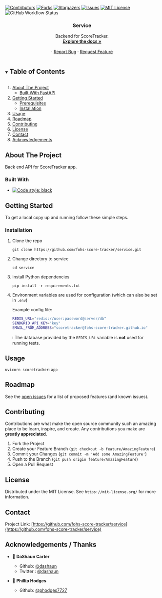<!--
*** Thanks for checking out the Best-README-Template. If you have a suggestion
*** that would make this better, please fork the repo and create a pull request
*** or simply open an issue with the tag "enhancement".
*** Thanks again! Now go create something AMAZING! :D
***
***
***
*** To avoid retyping too much info. Do a search and replace for the following:
*** fohs-score-tracker, service, twitter_handle, email, service, Backend for ScoreTracker.
-->



<!-- PROJECT SHIELDS -->
<!--
*** I'm using markdown "reference style" links for readability.
*** Reference links are enclosed in brackets [ ] instead of parentheses ( ).
*** See the bottom of this document for the declaration of the reference variables
*** for contributors-url, forks-url, etc. This is an optional, concise syntax you may use.
*** https://www.markdownguide.org/basic-syntax/#reference-style-links
-->
[![Contributors][contributors-shield]][contributors-url]
[![Forks][forks-shield]][forks-url]
[![Stargazers][stars-shield]][stars-url]
[![Issues][issues-shield]][issues-url]
[![MIT License][license-shield]][license-url]
![GitHub Workflow Status][test-shield]




<!-- PROJECT LOGO -->
<!-- <br />
<p align="center">
  <a href="https://github.com/fohs-score-tracker/service">
    <img src="images/logo.png" alt="Logo" width="80" height="80">
  </a> --> 

  <h3 align="center">Service</h3>

  <p align="center">
    Backend for ScoreTracker.
    <br />
    <a href="https://fohs-score-tracker.herokuapp.com"><strong>Explore the docs »</strong></a>
    <br />
    <br />
    <!-- <a href="https://fohs-score-tracker.herokuapp.com">View Demo</a> --> 
    ·
    <a href="https://github.com/fohs-score-tracker/service/issues">Report Bug</a>
    ·
    <a href="https://github.com/fohs-score-tracker/service/issues">Request Feature</a>
  </p>
</p>



<!-- TABLE OF CONTENTS -->
<details open="open">
  <summary><h2 style="display: inline-block">Table of Contents</h2></summary>
  <ol>
    <li>
      <a href="#about-the-project">About The Project</a>
      <ul>
        <li><a href="#built-with">Built With FastAPI</a></li>
      </ul>
    </li>
    <li>
      <a href="#getting-started">Getting Started</a>
      <ul>
        <li><a href="#prerequisites">Prerequisites</a></li>
        <li><a href="#installation">Installation</a></li>
      </ul>
    </li>
    <li><a href="#usage">Usage</a></li>
    <li><a href="#roadmap">Roadmap</a></li>
    <li><a href="#contributing">Contributing</a></li>
    <li><a href="#license">License</a></li>
    <li><a href="#contact">Contact</a></li>
    <li><a href="#acknowledgements">Acknowledgements</a></li>
  </ol>
</details>



<!-- ABOUT THE PROJECT -->
## About The Project

<!--[![Product Name Screen Shot][product-screenshot]](https://example.com) -->
  Back end API for ScoreTracker app.


<!-- Here's a blank template to get started:
**To avoid retyping too much info. Do a search and replace with your text editor for the following:**
`fohs-score-tracker`, `service`, `twitter_handle`, `email`, `service`, `Backend for ScoreTracker.` -->


### Built With

* [![Code style: black](https://img.shields.io/badge/code%20style-black-000000.svg?style=for-the-badge)](https://github.com/psf/black)
<!--* []() 
* []()-->



<!-- GETTING STARTED -->
## Getting Started

To get a local copy up and running follow these simple steps.

<!-- ### Prerequisites

This is an example of how to list things you need to use the software and how to install them.*  npm
  ```sh
  npm install npm@latest -g
  ``` -->

### Installation

1. Clone the repo
    ```
    git clone https://github.com/fohs-score-tracker/service.git
    ```

2. Change directory to service
    ```
    cd service
    ```

3. Install Python dependencies
    ```
    pip install -r requirements.txt
    ```
4. Environment variables are used for configuration (which can also be set in `.env`)

    Example config file: 

    ```sh
    REDIS_URL="redis://user:password@server/db"
    SENDGRID_API_KEY="key"
    EMAIL_FROM_ADDRESS="scoretracker@fohs-score-tracker.github.io"
    ```

    ℹ The database provided by the `REDIS_URL` variable is **not** used for running tests.


<!-- USAGE EXAMPLES -->
## Usage
  ``` 
  uvicorn scoretracker:app
  ```  


<!--_For more examples, please refer to the [Documentation](https://example.com)_ -->



<!-- ROADMAP -->
## Roadmap

See the [open issues](https://github.com/fohs-score-tracker/service/issues) for a list of proposed features (and known issues).



<!-- CONTRIBUTING -->
## Contributing

Contributions are what make the open source community such an amazing place to be learn, inspire, and create. Any contributions you make are **greatly appreciated**.

1. Fork the Project
2. Create your Feature Branch (`git checkout -b feature/AmazingFeature`)
3. Commit your Changes (`git commit -m 'Add some AmazingFeature'`)
4. Push to the Branch (`git push origin feature/AmazingFeature`)
5. Open a Pull Request



<!-- LICENSE -->
## License

Distributed under the MIT License. See `https://mit-license.org/` for more information.



<!-- CONTACT -->
## Contact

<!-- Your Name - [@twitter_handle](https://twitter.com/twitter_handle) - email -->

Project Link: [https://github.com/fohs-score-tracker/service](https://github.com/fohs-score-tracker/service)



<!-- ACKNOWLEDGEMENTS -->
##  Acknowledgements / Thanks
* 👤 **DaShaun Carter**
     - Github: [@dashaun](https://github.com/dashaun)
     - Twitter : [@dashaun](https://twitter.com/dashaun/)



 * 👤 **Phillip Hodges**
     - Github: [@phodges7727](https://github.com/phodges7727)







<!-- MARKDOWN LINKS & IMAGES -->
<!-- https://www.markdownguide.org/basic-syntax/#reference-style-links -->
[contributors-shield]: https://img.shields.io/github/contributors/fohs-score-tracker/service.svg?style=for-the-badge
[contributors-url]: https://github.com/fohs-score-tracker/service/graphs/contributors
[forks-shield]: https://img.shields.io/github/forks/fohs-score-tracker/service.svg?style=for-the-badge
[forks-url]: https://github.com/fohs-score-tracker/service/network/members
[stars-shield]: https://img.shields.io/github/stars/fohs-score-tracker/service.svg?style=for-the-badge
[stars-url]: https://github.com/fohs-score-tracker/service/stargazers
[issues-shield]: https://img.shields.io/github/issues/fohs-score-tracker/service.svg?style=for-the-badge
[issues-url]: https://github.com/fohs-score-tracker/service/issues
[license-shield]: https://img.shields.io/github/license/fohs-score-tracker/service.svg?style=for-the-badge
[license-url]: https://github.com/fohs-score-tracker/service/blob/master/LICENSE.txt
[test-shield]: https://img.shields.io/github/workflow/status/fohs-score-tracker/service/tests?label=tests&style=for-the-badge

